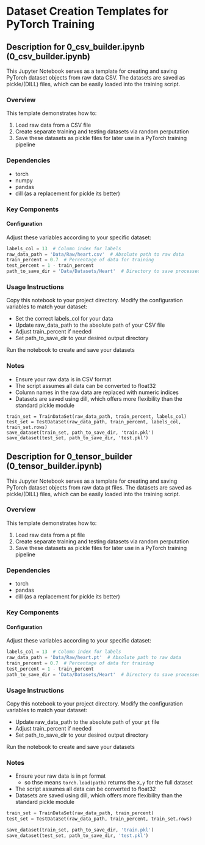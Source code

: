 # Dataset Creation Templates for PyTorch Training






## Description for 0_csv_builder.ipynb (0_csv_builder.ipynb)

This Jupyter Notebook serves as a template for creating and saving PyTorch dataset objects from raw data CSV. The datasets are saved as pickle/(DILL) files, which can be easily loaded into the training script.

### Overview

This template demonstrates how to:
1. Load raw data from a CSV file
2. Create separate training and testing datasets via random perputation
3. Save these datasets as pickle files for later use in a PyTorch training pipeline

### Dependencies

- torch
- numpy
- pandas
- dill (as a replacement for pickle its better)

### Key Components

#### Configuration

Adjust these variables according to your specific dataset:

```python
labels_col = 13  # Column index for labels
raw_data_path = 'Data/Raw/heart.csv'  # Absolute path to raw data
train_percent = 0.7  # Percentage of data for training
test_percent = 1 - train_percent
path_to_save_dir = 'Data/Datasets/Heart'  # Directory to save processed datasets
```
### Usage Instructions

Copy this notebook to your project directory.
Modify the configuration variables to match your dataset:

- Set the correct labels_col for your data
- Update raw_data_path to the absolute path of your CSV file
- Adjust train_percent if needed
- Set path_to_save_dir to your desired output directory


Run the notebook to create and save your datasets

### Notes

- Ensure your raw data is in CSV format
- The script assumes all data can be converted to float32
- Column names in the raw data are replaced with numeric indices
- Datasets are saved using dill, which offers more flexibility than the standard pickle module



```
train_set = TrainDataSet(raw_data_path, train_percent, labels_col)
test_set = TestDataSet(raw_data_path, train_percent, labels_col, train_set.rows)
save_dataset(train_set, path_to_save_dir, 'train.pkl')
save_dataset(test_set, path_to_save_dir, 'test.pkl')
```



## Description for 0_tensor_builder (0_tensor_builder.ipynb)

This Jupyter Notebook serves as a template for creating and saving PyTorch dataset objects from raw data pt files. The datasets are saved as pickle/(DILL) files, which can be easily loaded into the training script.

### Overview

This template demonstrates how to:
1. Load raw data from a pt file
2. Create separate training and testing datasets via random perputation
3. Save these datasets as pickle files for later use in a PyTorch training pipeline

### Dependencies

- torch
- pandas
- dill (as a replacement for pickle its better)

### Key Components

#### Configuration

Adjust these variables according to your specific dataset:

```python
labels_col = 13  # Column index for labels
raw_data_path = 'Data/Raw/heart.pt'  # Absolute path to raw data
train_percent = 0.7  # Percentage of data for training
test_percent = 1 - train_percent
path_to_save_dir = 'Data/Datasets/Heart'  # Directory to save processed datasets
```
### Usage Instructions

Copy this notebook to your project directory.
Modify the configuration variables to match your dataset:

- Update raw_data_path to the absolute path of your `pt` file
- Adjust train_percent if needed
- Set path_to_save_dir to your desired output directory


Run the notebook to create and save your datasets

### Notes

- Ensure your raw data is in `pt` format
    - so thse means `torch.load(path)` returns the `X,y` for the full dataset
- The script assumes all data can be converted to float32
- Datasets are saved using dill, which offers more flexibility than the standard pickle module



```python
train_set = TrainDataSet(raw_data_path, train_percent)
test_set = TestDataSet(raw_data_path, train_percent, train_set.rows)

save_dataset(train_set, path_to_save_dir, 'train.pkl')
save_dataset(test_set, path_to_save_dir, 'test.pkl')
```